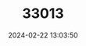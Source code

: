 ---
title: "33013"
category: "Dipterocarpus kerrii"
draft: false
date: 2024-02-22 13:03:50
languages:
  Tagalog: ["Apitong"]
  Malay: ["Keruing Gondol"]
---